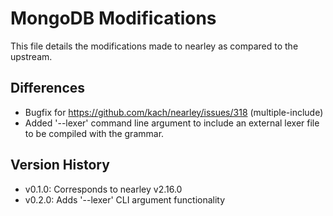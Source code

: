 # MongoDB Modifications

This file details the modifications made to nearley as compared to the upstream.

## Differences

- Bugfix for https://github.com/kach/nearley/issues/318 (multiple-include)
- Added '--lexer' command line argument to include an external lexer file to be compiled
  with the grammar.

## Version History

- v0.1.0: Corresponds to nearley v2.16.0
- v0.2.0: Adds '--lexer' CLI argument functionality
